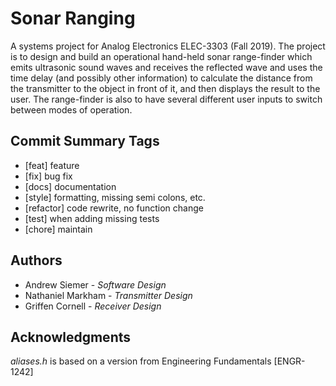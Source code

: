 # Sonar Ranging
A systems project for Analog Electronics ELEC-3303 (Fall 2019). The project is to design and build an operational hand-held sonar range-finder which emits ultrasonic sound waves and receives the reflected wave and uses the time delay (and possibly other information) to calculate the distance from the transmitter to the object in front of it, and then displays the result to the user. The range-finder is also to have several different user inputs to switch between modes of operation.

## Commit Summary Tags
* [feat] feature
* [fix] bug fix
* [docs] documentation
* [style] formatting, missing semi colons, etc.
* [refactor] code rewrite, no function change
* [test] when adding missing tests
* [chore] maintain

## Authors
- Andrew Siemer - *Software Design*
- Nathaniel Markham - *Transmitter Design*
- Griffen Cornell - *Receiver Design*

## Acknowledgments
*aliases.h* is based on a version from Engineering Fundamentals [ENGR-1242]
